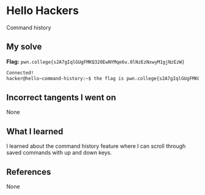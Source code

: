 # Hello Hackers
Command history

## My solve
**Flag:** `pwn.college{s2A7gIqlGUgFMKQ320EwNYMqe6u.0lNzEzNxwyM1gjNzEzW}`

```bash
Connected!
hacker@hello~command-history:~$ the flag is pwn.college{s2A7gIqlGUgFMKQ320EwNYMqe6u.0lNzEzNxwyM1gjNzEzW}
```
## Incorrect tangents I went on
None

## What I learned
I learned about the command history feature where I can scroll through saved commands with up and down keys.

## References 
None

